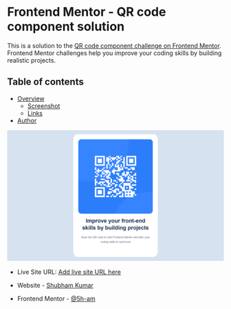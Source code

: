 # Frontend Mentor - QR code component solution

This is a solution to the [QR code component challenge on Frontend Mentor](https://www.frontendmentor.io/challenges/qr-code-component-iux_sIO_H). Frontend Mentor challenges help you improve your coding skills by building realistic projects. 

## Table of contents

- [Overview](#overview)
  - [Screenshot](#screenshot)
  - [Links](#links)
- [Author](#author)



![Screenshot](https://raw.githubusercontent.com/5h-am/QR_code_component/main/project_screenshort.png)






- Live Site URL: [Add live site URL here](https://5h-am.github.io/QR_code_component/)




- Website - [Shubham Kumar](https://www.5ham.com)
- Frontend Mentor - [@5h-am](https://www.frontendmentor.io/profile/5h-am)
